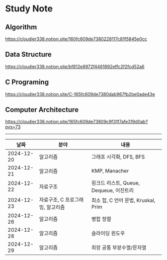 # Study Note

## Algorithm
https://cloudier338.notion.site/160fc609de7380228117c81f5845e0cc

## Data Structure
https://cloudier338.notion.site/bf812e8972f4461892effc2f2fcd52a6

## C Programing
https://cloudier338.notion.site/C-165fc609de7380dab967fb2be0ade43e

## Computer Architecture
https://cloudier338.notion.site/165fc609de73809c9f31f7afe319d0ab?pvs=73

---

| 날짜 | 분야 | 내용 |
|------|-----|------|
|2024-12-20|알고리즘|그래프 시각화, DFS, BFS|
|2024-12-21|알고리즘|KMP, Manacher|
|2024-12-22|자료구조|링크드 리스트, Queue, Dequeue, 이진트리|
|2024-12-23|자료구조, C 프로그래밍, 알고리즘|최소 힙, C 언어 문법, Kruskal, Prim|
|2024-12-26|알고리즘|병합 정렬|
|2024-12-28|알고리즘|슬라이딩 윈도우|
|2024-12-29|알고리즘|최장 공통 부분수열/문자열|